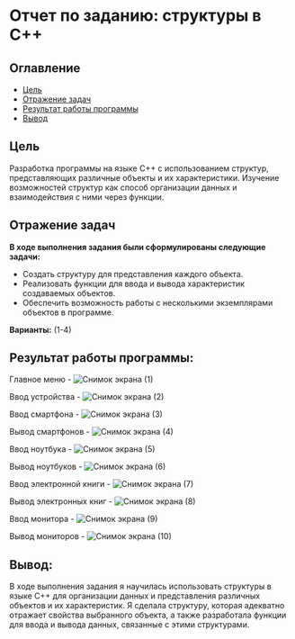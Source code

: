 # Отчет по заданию: структуры в C++

## Оглавление
- [Цель](#цель)
- [Отражение задач](#отражение-задач)
- [Результат работы программы](#результат-работы-программы)
- [Вывод](#вывод)

## Цель
Разработка программы на языке C++ с использованием структур, представляющих различные объекты и их характеристики. Изучение возможностей структур как способ организации данных и взаимодействия с ними через функции.

## Отражение задач

**В ходе выполнения задания были сформулированы следующие задачи:**

- Создать структуру для представления каждого объекта. 
- Реализовать функции для ввода и вывода характеристик создаваемых объектов.
- Обеспечить возможность работы с несколькими экземплярами объектов в программе.

**Варианты:** (1-4)

## Результат работы программы:

Главное меню - ![Снимок экрана (1)](https://github.com/user-attachments/assets/581613a7-63d1-4d27-8b93-650ad7ab754f)

Ввод устройства - ![Снимок экрана (2)](https://github.com/user-attachments/assets/252e36be-bb88-4c22-b001-3c85147b33e7)

Ввод смартфона - ![Снимок экрана (3)](https://github.com/user-attachments/assets/b095c68d-4b70-4781-87fd-0ad81a5dd89a)

Вывод смартфонов - ![Снимок экрана (4)](https://github.com/user-attachments/assets/45dcfa51-f6e2-4d11-84e2-e952be98fd8a)

Ввод ноутбука - ![Снимок экрана (5)](https://github.com/user-attachments/assets/6d95c0ad-67a8-4172-8440-8cc67c77ac0f)

Вывод ноутбуков - ![Снимок экрана (6)](https://github.com/user-attachments/assets/4dd71223-e2f4-45bd-abd2-c82012635198)

Ввод электронной книги - ![Снимок экрана (7)](https://github.com/user-attachments/assets/e202293e-ea96-4ae2-b374-654f970d6435)

Вывод электронных книг - ![Снимок экрана (8)](https://github.com/user-attachments/assets/606571dc-6c28-4571-8545-87d53eab8e4a)

Ввод монитора - ![Снимок экрана (9)](https://github.com/user-attachments/assets/19e560f8-bd00-48aa-bd71-dfb4b2bdfd88)

Вывод мониторов - ![Снимок экрана (10)](https://github.com/user-attachments/assets/2408cc4c-9472-412f-94c9-9a5578ad1924)


## Вывод:

В ходе выполнения задания я научилась использовать структуры в языке C++ для организации данных и представления различных объектов и их характеристик. Я сделала структуру, которая адекватно отражает свойства выбранного объекта, а также разработала функции для ввода и вывода данных, связанные с этими структурами.
